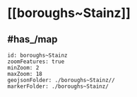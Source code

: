# [[boroughs~Stainz]] 


## #has_/map  



```leaflet
id: boroughs~Stainz
zoomFeatures: true 
minZoom: 2 
maxZoom: 18
geojsonFolder: ./boroughs~Stainz//
markerFolder: ./boroughs~Stainz/
```
